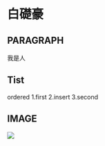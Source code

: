# 白礎豪
## PARAGRAPH

我是人

## Tist
ordered
1.first
2.insert
3.second

## IMAGE
![](https://i.imgur.com/S1iKHOE.png)
